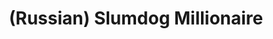 ---
layout: default
category: mega
lang: en
title: (Russian) Slumdog Millionaire
slug: slumdog-millionaire
tags: baka-baka 
postid: 1118
translated: no
---